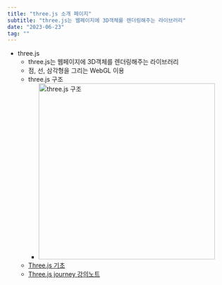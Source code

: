 ```yaml
---
title: "three.js 소개 페이지"
subtitle: "three.js는 웹페이지에 3D객체를 렌더링해주는 라이브러리"
date: "2023-06-23"
tag: ""
---
```


-   three.js
    -   three.js는 웹페이지에 3D객체를 렌더링해주는 라이브러리
    -   점, 선, 삼각형을 그리는 WebGL 이용
    -   three.js 구조
        -   <img src="https://velog.velcdn.com/images%2Fwhdnjsdyd111%2Fpost%2Fff471c52-4812-4088-9123-5c4c81ba028a%2Fimage.png" width="400px" alt="three.js 구조">
    -   [Three.js 기초](https://velog.io/@whdnjsdyd111/Three.js-Three-%EA%B8%B0%EC%B4%88)
    -   [Three.js journey 강의노트](https://velog.io/@9rganizedchaos/Three.js-journey-%EA%B0%95%EC%9D%98%EB%85%B8%ED%8A%B8-01-03)
